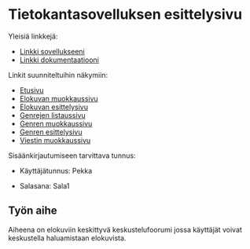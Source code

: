 # Tietokantasovelluksen esittelysivu

Yleisiä linkkejä:

* [Linkki sovellukseeni](http://arkuar.users.cs.helsinki.fi/tsoha/)
* [Linkki dokumentaatiooni](/doc/dokumentaatio.pdf)


Linkit suunniteltuihin näkymiin:
* [Etusivu](http://arkuar.users.cs.helsinki.fi/tsoha/movies)
* [Elokuvan muokkaussivu](http://arkuar.users.cs.helsinki.fi/tsoha/movies/1/edit)
* [Elokuvan esittelysivu](http://arkuar.users.cs.helsinki.fi/tsoha/movies/1)
* [Genrejen listaussivu](http://arkuar.users.cs.helsinki.fi/tsoha/genres)
* [Genren muokkaussivu](http://arkuar.users.cs.helsinki.fi/tsoha/genres/1/edit)
* [Genren esittelysivu](http://arkuar.users.cs.helsinki.fi/tsoha/genres/1)
* [Viestin muokkaussivu](http://arkuar.users.cs.helsinki.fi/tsoha/messages/1/edit)

Sisäänkirjautumiseen tarvittava tunnus:

- Käyttäjätunnus: Pekka

- Salasana: Sala1

## Työn aihe

Aiheena on elokuviin keskittyvä keskustelufoorumi jossa käyttäjät voivat keskustella haluamistaan
elokuvista.
